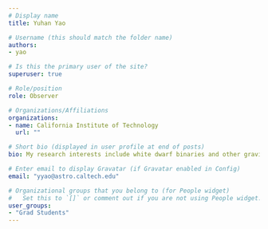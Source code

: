 ```yaml
---
# Display name
title: Yuhan Yao

# Username (this should match the folder name)
authors:
- yao

# Is this the primary user of the site?
superuser: true

# Role/position
role: Observer

# Organizations/Affiliations
organizations:
- name: California Institute of Technology
  url: ""

# Short bio (displayed in user profile at end of posts)
bio: My research interests include white dwarf binaries and other gravitational-wave sources identified by the Zwicky Transient Facility.

# Enter email to display Gravatar (if Gravatar enabled in Config)
email: "yyao@astro.caltech.edu"

# Organizational groups that you belong to (for People widget)
#   Set this to `[]` or comment out if you are not using People widget.
user_groups:
- "Grad Students"
---
```


